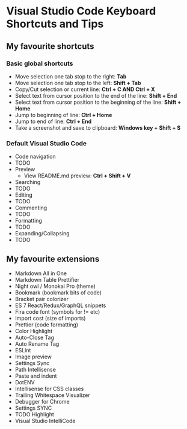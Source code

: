 # Visual Studio Code Keyboard Shortcuts and Tips

## My favourite shortcuts
### Basic global shortcuts
* Move selection one tab stop to the right: **Tab**
* Move selection one tab stop to the left: **Shift + Tab**
* Copy/Cut selection or current line: **Ctrl + C AND Ctrl + X**
* Select text from cursor position to the end of the line: **Shift + End**
* Select text from cursor position to the beginning of the line: **Shift + Home**
* Jump to beginning of line: **Ctrl + Home**
* Jump to end of line: **Ctrl + End**
* Take a screenshot and save to clipboard: **Windows key + Shift + S**

### Default Visual Studio Code
* Code navigation
 * TODO
* Preview
  * View README.md preview: **Ctrl + Shift + V**
* Searching
 * TODO
* Editing
 * TODO
* Commenting
 * TODO
* Formatting
 * TODO
* Expanding/Collapsing
 * TODO

## My favourite extensions
* Markdown All in One
* Markdown Table Prettifier
* Night owl / Monokai Pro (theme)
* Bookmark (bookmark bits of code)
* Bracket pair colorizer
* ES 7 React/Redux/GraphQL snippets
* Fira code font (symbols for != etc)
* Import cost (size of imports)
* Prettier (code formatting)
* Color Highlight
* Auto-Close Tag
* Auto Rename Tag
* ESLint
* Image preview
* Settings Sync
* Path Intellisense
* Paste and indent
* DotENV
* Intellisense for CSS classes
* Trailing Whitespace Visualizer
* Debugger for Chrome
* Settings SYNC
* TODO Highlight
* Visual Studio IntelliCode

